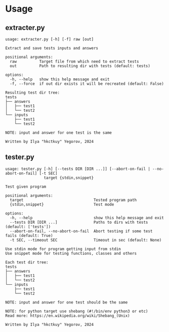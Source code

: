 # Usage

## extracter.py

    usage: extracter.py [-h] [-f] raw [out]

    Extract and save tests inputs and answers

    positional arguments:
      raw          Target file from which need to extract tests
      out          Path to resulting dir with tests (default: tests)

    options:
      -h, --help   show this help message and exit
      -f, --force  if out dir exists it will be recreated (default: False)

    Resulting test dir tree:
    tests
    ├── answers
    │   ├── test1
    │   └── test2
    └── inputs
        ├── test1
        └── test2

    NOTE: input and answer for one test is the same

    Written by Ilya "hkctkuy" Yegorov, 2024

## tester.py

    usage: tester.py [-h] [--tests DIR [DIR ...]] [--abort-on-fail | --no-abort-on-fail] [-t SEC]
                     target {stdin,snippet}

    Test given program

    positional arguments:
      target                               Tested program path
      {stdin,snippet}                      Test mode

    options:
      -h, --help                           show this help message and exit
      --tests DIR [DIR ...]                Paths to dirs with tests (default: ['tests'])
      --abort-on-fail, --no-abort-on-fail  Abort testing if some test fails (default: True)
      -t SEC, --timeout SEC                Timeout in sec (default: None)

    Use stdin mode for program getting input from stdin
    Use snippet mode for testing functions, classes and others

    Each test dir tree:
    tests
    ├── answers
    │   ├── test1
    │   └── test2
    └── inputs
        ├── test1
        └── test2

    NOTE: input and answer for one test should be the same

    NOTE: for python target use shebang (#!/bin/env python3 or etc)
    Read more: https://en.wikipedia.org/wiki/Shebang_(Unix)

    Written by Ilya "hkctkuy" Yegorov, 2024
